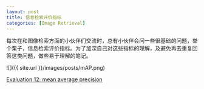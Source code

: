 ```yaml
---
layout: post
title: 信息检索评价指标
categories: [Image Retrieval]
---
```


每次在和图像检索方面的小伙伴们交流时，总有小伙伴会问一些很基础的问题，举个栗子，信息检索评价指标。为了加深自己对这些指标的理解，及避免再去重复回答这类问题，做些易于理解的笔记。

![]({{ site.url }}/images/posts/mAP.png)

[Evaluation 12: mean average precision](https://www.youtube.com/watch?v=pM6DJ0ZZee0)
